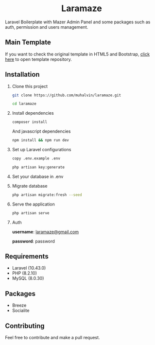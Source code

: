 <h1 align="center">Laramaze</h1>

<p>
Laravel Boilerplate with Mazer Admin Panel and some packages such as auth, permission and users management.
</p>

## Main Template

If you want to check the original template in HTML5 and Bootstrap, [click here](https://github.com/zuramai/mazer.git) to open template repository.

## Installation

1. Clone this project
    ```bash
    git clone https://github.com/muhalvin/laramaze.git

    cd laramaze
    ```
2. Install dependencies

    ```bash
    composer install
    ```

    And javascript dependencies

    ```bash
    npm install && npm run dev
    ```

3. Set up Laravel configurations

    ```bash
    copy .env.example .env

    php artisan key:generate
    ```

4. Set your database in .env

5. Migrate database

    ```bash
    php artisan migrate:fresh --seed
    ```

6. Serve the application

    ```bash
    php artisan serve
    ```

7. Auth

    **username**: laramaze@gmail.com
    
    **password**: password

## Requirements
- Laravel (10.43.0)
- PHP (8.2.10)
- MySQL (8.0.30)

## Packages
- Breeze
- Socialite

## Contributing

Feel free to contribute and make a pull request.
